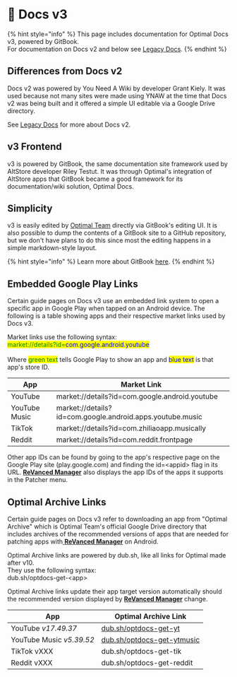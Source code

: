 # 🔵 Docs v3

{% hint style="info" %}
This page includes documentation for Optimal Docs v3, powered by GitBook.\
For documentation on Docs v2 and below see [Legacy Docs](legacy/legacy-docs.md).
{% endhint %}

## Differences from Docs v2

Docs v2 was powered by You Need A Wiki by developer Grant Kiely. It was used because not many sites were made using YNAW at the time that Docs v2 was being built and it offered a simple UI editable via a Google Drive directory.&#x20;

See [Legacy Docs](legacy/legacy-docs.md) for more about Docs v2.&#x20;

## v3 Frontend

v3 is powered by GitBook, the same documentation site framework used by AltStore developer Riley Testut. It was through Optimal's integration of AltStore apps that GitBook became a good framework for its documentation/wiki solution, Optimal Docs.&#x20;

## Simplicity&#x20;

v3 is easily edited by [Optimal Team](../optimal-team.md) directly via GitBook's editing UI. It is also possible to dump the contents of a GitBook site to a GitHub repository, but we don't have plans to do this since most the editing happens in a simple markdown-style layout.&#x20;

{% hint style="info" %}
Learn more about GitBook [here](https://gitbook.com).
{% endhint %}

## Embedded Google Play Links

Certain guide pages on Docs v3 use an embedded link system to open a specific app in Google Play when tapped on an Android device. The following is a table showing apps and their respective market links used by Docs v3.&#x20;

Market links use the following syntax:\
<mark style="color:green;">market://details?id=</mark><mark style="color:blue;">com.google.android.youtube</mark>\
\
Where <mark style="color:green;">green text</mark> tells Google Play to show an app and <mark style="color:blue;">blue text</mark> is that app's store ID.&#x20;

| App            | Market Link                                               |
| -------------- | --------------------------------------------------------- |
| YouTube        | market://details?id=com.google.android.youtube            |
| YouTube Music  | market://details?id=com.google.android.apps.youtube.music |
| TikTok         | market://details?id=com.zhiliaoapp.musically              |
| Reddit         | market://details?id=com.reddit.frontpage                  |

Other app IDs can be found by going to the app's respective page on the Google Play site (play.google.com) and finding the id=\<appid> flag in its URL. [**ReVanced Manager**](../guides/android-guides/installing-revanced-manager.md) also displays the app IDs of the apps it supports in the Patcher menu.&#x20;

## Optimal Archive Links

Certain guide pages on Docs v3 refer to downloading an app from "Optimal Archive" which is Optimal Team's official Google Drive directory that includes archives of the recommended versions of apps that are needed for patching apps with[ **ReVanced Manager**](../guides/android-guides/installing-revanced-manager.md) on Android.&#x20;

Optimal Archive links are powered by dub.sh, like all links for Optimal made after v10. \
They use the following syntax:\
dub.sh/optdocs-get-\<app>

Optimal Archive links update their app target version automatically should the recommended version displayed by [**ReVanced Manager**](../guides/android-guides/installing-revanced-manager.md) change.&#x20;

| App                      | Optimal Archive Link                                             |
| ------------------------ | ---------------------------------------------------------------- |
| YouTube _v17.49.37_      | [dub.sh/optdocs-get-yt](https://dub.sh/optdocs-get-yt)           |
| YouTube Music _v5.39.52_ | [dub.sh/optdocs-get-ytmusic](https://dub.sh/optdocs-get-ytmusic) |
| TikTok vXXX              | dub.sh/optdocs-get-tik                                           |
| Reddit vXXX              | dub.sh/optdocs-get-reddit                                        |

